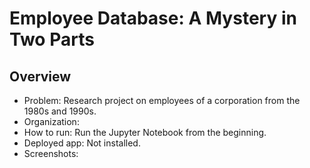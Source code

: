 # Employee Database: A Mystery in Two Parts
## Overview
- Problem: Research project on employees of a corporation from the 1980s and 1990s.
- Organization:
- How to run: Run the Jupyter Notebook from the beginning.
- Deployed app: Not installed.
- Screenshots:
